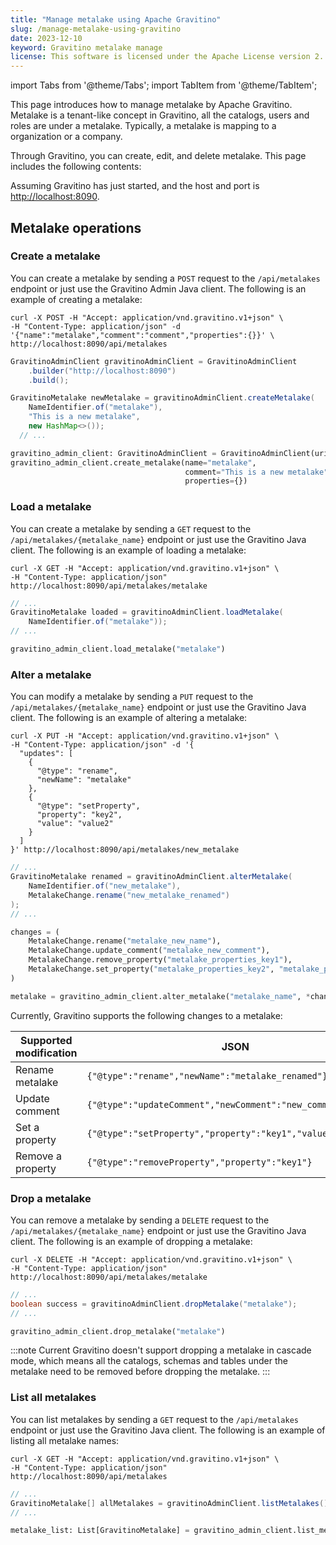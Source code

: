 ```yaml
---
title: "Manage metalake using Apache Gravitino"
slug: /manage-metalake-using-gravitino
date: 2023-12-10
keyword: Gravitino metalake manage
license: This software is licensed under the Apache License version 2.
---
```


import Tabs from '@theme/Tabs';
import TabItem from '@theme/TabItem';

This page introduces how to manage metalake by Apache Gravitino. Metalake is a tenant-like concept in
Gravitino, all the catalogs, users and roles are under a metalake. Typically, a metalake is
mapping to a organization or a company.

Through Gravitino, you can create, edit, and delete metalake. This page includes the following
contents:

Assuming Gravitino has just started, and the host and port is [http://localhost:8090](http://localhost:8090).

## Metalake operations

### Create a metalake

You can create a metalake by sending a `POST` request to the `/api/metalakes` endpoint or just use the Gravitino Admin Java client.
The following is an example of creating a metalake:

<Tabs groupId="language" queryString>
<TabItem value="shell" label="Shell">

```shell
curl -X POST -H "Accept: application/vnd.gravitino.v1+json" \
-H "Content-Type: application/json" -d '{"name":"metalake","comment":"comment","properties":{}}' \
http://localhost:8090/api/metalakes
```

</TabItem>
<TabItem value="java" label="Java">

```java
GravitinoAdminClient gravitinoAdminClient = GravitinoAdminClient
    .builder("http://localhost:8090")
    .build();

GravitinoMetalake newMetalake = gravitinoAdminClient.createMetalake(
    NameIdentifier.of("metalake"),
    "This is a new metalake",
    new HashMap<>());
  // ...
```

</TabItem>
<TabItem value="python" label="Python">

```python
gravitino_admin_client: GravitinoAdminClient = GravitinoAdminClient(uri="http://localhost:8090")
gravitino_admin_client.create_metalake(name="metalake", 
                                       comment="This is a new metalake", 
                                       properties={})
```

</TabItem>
</Tabs>

### Load a metalake

You can create a metalake by sending a `GET` request to the `/api/metalakes/{metalake_name}` endpoint or just use the Gravitino Java client. The following is an example of loading a metalake:

<Tabs groupId="language" queryString>
<TabItem value="shell" label="Shell">

```shell
curl -X GET -H "Accept: application/vnd.gravitino.v1+json" \
-H "Content-Type: application/json"  http://localhost:8090/api/metalakes/metalake
```

</TabItem>
<TabItem value="java" label="Java">

```java
// ...
GravitinoMetalake loaded = gravitinoAdminClient.loadMetalake(
    NameIdentifier.of("metalake"));
// ...
```

</TabItem>
<TabItem value="python" label="Python">

```python
gravitino_admin_client.load_metalake("metalake")
```

</TabItem>
</Tabs>

### Alter a metalake

You can modify a metalake by sending a `PUT` request to the `/api/metalakes/{metalake_name}` endpoint or just use the Gravitino Java client. The following is an example of altering a metalake:

<Tabs groupId="language" queryString>
<TabItem value="shell" label="Shell">

```shell
curl -X PUT -H "Accept: application/vnd.gravitino.v1+json" \
-H "Content-Type: application/json" -d '{
  "updates": [
    {
      "@type": "rename",
      "newName": "metalake"
    },
    {
      "@type": "setProperty",
      "property": "key2",
      "value": "value2"
    }
  ]
}' http://localhost:8090/api/metalakes/new_metalake
```

</TabItem>
<TabItem value="java" label="Java">

```java
// ...
GravitinoMetalake renamed = gravitinoAdminClient.alterMetalake(
    NameIdentifier.of("new_metalake"),
    MetalakeChange.rename("new_metalake_renamed")
);
// ...
```

</TabItem>
<TabItem value="python" label="Python">

```python
changes = (
    MetalakeChange.rename("metalake_new_name"),
    MetalakeChange.update_comment("metalake_new_comment"),
    MetalakeChange.remove_property("metalake_properties_key1"),
    MetalakeChange.set_property("metalake_properties_key2", "metalake_propertie_new_value"),
)

metalake = gravitino_admin_client.alter_metalake("metalake_name", *changes)
```

</TabItem>
</Tabs>


Currently, Gravitino supports the following changes to a metalake:

| Supported modification | JSON                                                         | Java                                            |
|------------------------|--------------------------------------------------------------|-------------------------------------------------|
| Rename metalake        | `{"@type":"rename","newName":"metalake_renamed"}`            | `MetalakeChange.rename("metalake_renamed")`     |
| Update comment         | `{"@type":"updateComment","newComment":"new_comment"}`       | `MetalakeChange.updateComment("new_comment")`   |
| Set a property         | `{"@type":"setProperty","property":"key1","value":"value1"}` | `MetalakeChange.setProperty("key1", "value1")`  |
| Remove a property      | `{"@type":"removeProperty","property":"key1"}`               | `MetalakeChange.removeProperty("key1")`         |


### Drop a metalake

You can remove a metalake by sending a `DELETE` request to the `/api/metalakes/{metalake_name}` endpoint or just use the Gravitino Java client. The following is an example of dropping a metalake:

<Tabs groupId="language" queryString>
<TabItem value="shell" label="Shell">

```shell
curl -X DELETE -H "Accept: application/vnd.gravitino.v1+json" \
-H "Content-Type: application/json" http://localhost:8090/api/metalakes/metalake
```

</TabItem>
<TabItem value="java" label="Java">

```java
// ...
boolean success = gravitinoAdminClient.dropMetalake("metalake");
// ...
```

</TabItem>
<TabItem value="python" label="Python">

```python
gravitino_admin_client.drop_metalake("metalake")
```

</TabItem>
</Tabs>

:::note
Current Gravitino doesn't support dropping a metalake in cascade mode, which means all the 
catalogs, schemas and tables under the metalake need to be removed before dropping the metalake.
:::

### List all metalakes

You can list metalakes by sending a `GET` request to the `/api/metalakes` endpoint or just use the Gravitino Java client. The following is an example of listing all metalake names:

<Tabs groupId="language" queryString>
<TabItem value="shell" label="Shell">

```shell
curl -X GET -H "Accept: application/vnd.gravitino.v1+json" \
-H "Content-Type: application/json"  http://localhost:8090/api/metalakes
```

</TabItem>
<TabItem value="java" label="Java">

```java
// ...
GravitinoMetalake[] allMetalakes = gravitinoAdminClient.listMetalakes();
// ...
```

</TabItem>
<TabItem value="python" label="Python">

```python
metalake_list: List[GravitinoMetalake] = gravitino_admin_client.list_metalakes()
```

</TabItem>
</Tabs>
